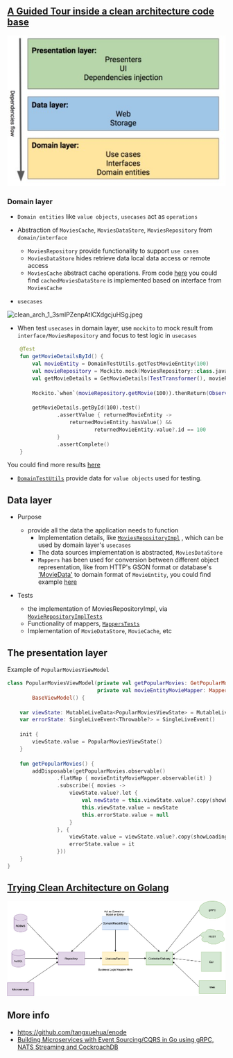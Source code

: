 
## [A Guided Tour inside a clean architecture code base](https://proandroiddev.com/a-guided-tour-inside-a-clean-architecture-code-base-48bb5cc9fc97)

<img src="resources/clean_arch_1_3smlPZenpAtICXdgcjuHSg.jpeg" alt="clean_arch_1_3smlPZenpAtICXdgcjuHSg.jpeg" width="600"/>

### Domain layer

- `Domain entities` like `value objects`, `usecases` act as `operations`
- Abstraction of `MoviesCache`, `MoviesDataStore`, `MoviesRepository` from `domain/interface`
   + `MoviesRepository` provide functionality to support `use cases`
   + `MoviesDataStore` hides retrieve data local data access or remote access
   + `MoviesCache` abstract cache operations.  From code [here](https://github.com/mrsegev/MovieNight/blob/7df52e6c93d6932b4b58de9f4f906f86df93dce1/presentation/src/main/kotlin/com/yossisegev/movienight/di/modules/DataModule.kt#L40-L41) you could find `cachedMoviesDataStore` is implemented based on interface from `MoviesCache` 

- `usecases`

<img src="https://miro.medium.com/max/940/1*nNYYtpoOntU-uT5xitHt_Q.png" alt="clean_arch_1_3smlPZenpAtICXdgcjuHSg.jpeg" width="600"/>

- When test `usecases` in domain layer, use `mockito` to mock result from `interface/MoviesRepository` and focus to test logic in `usecases`
```kotlin
    @Test
    fun getMovieDetailsById() {
        val movieEntity = DomainTestUtils.getTestMovieEntity(100)
        val movieRepository = Mockito.mock(MoviesRepository::class.java)
        val getMovieDetails = GetMovieDetails(TestTransformer(), movieRepository)

        Mockito.`when`(movieRepository.getMovie(100)).thenReturn(Observable.just(Optional.of(movieEntity)))

        getMovieDetails.getById(100).test()
                .assertValue { returnedMovieEntity ->
                    returnedMovieEntity.hasValue() &&
                            returnedMovieEntity.value?.id == 100
                }
                .assertComplete()
    }

```
You could find more results [here](https://github.com/mrsegev/MovieNight/blob/7df52e6c93d6932b4b58de9f4f906f86df93dce1/domain/src/test/kotlin/com/yossisegev/domain/UseCasesTests.kt#L23)

- [`DomainTestUtils`](https://github.com/mrsegev/MovieNight/blob/7df52e6c93d6932b4b58de9f4f906f86df93dce1/domain/src/main/kotlin/com/yossisegev/domain/common/DomainTestUtils.kt#L11) provide data for `value objects` used for testing.  

## Data layer
- Purpose
   + provide all the data the application needs to function
       * Implementation details, like [`MoviesRepositoryImpl`](https://github.com/mrsegev/MovieNight/blob/7df52e6c93d6932b4b58de9f4f906f86df93dce1/data/src/main/kotlin/com/yossisegev/data/repositories/MoviesRepositoryImpl.kt#L13) , which can be used by domain layer's `usecases`
       * The data sources implementation is abstracted, `MoviesDataStore`
       * `Mappers` has been used for conversion between different object representation, like from HTTP's GSON format or database's ['MovieData'](https://github.com/mrsegev/MovieNight/blob/7df52e6c93d6932b4b58de9f4f906f86df93dce1/data/src/main/kotlin/com/yossisegev/data/entities/MovieData.kt#L12) to domain format of `MovieEntity`, you could find example [here](https://github.com/mrsegev/MovieNight/blob/7df52e6c93d6932b4b58de9f4f906f86df93dce1/data/src/main/kotlin/com/yossisegev/data/mappers/MovieDataEntityMapper.kt#L13)

- Tests
  + the implementation of MoviesRepositoryImpl, via [`MovieRepositoryImplTests`](https://github.com/mrsegev/MovieNight/blob/7df52e6c93d6932b4b58de9f4f906f86df93dce1/data/src/test/kotlin/com/yossisegev/data/MovieRepositoryImplTests.kt#L21)
  + Functionality of mappers, [`MappersTests`](https://github.com/mrsegev/MovieNight/blob/7df52e6c93d6932b4b58de9f4f906f86df93dce1/data/src/test/kotlin/com/yossisegev/data/MappersTests.kt#L47)
  + Implementation of `MovieDataStore`, `MovieCache`, etc


## The presentation layer
Example of `PopularMoviesViewModel`
```kotlin
class PopularMoviesViewModel(private val getPopularMovies: GetPopularMovies,
                             private val movieEntityMovieMapper: Mapper<MovieEntity, Movie>):
        BaseViewModel() {

    var viewState: MutableLiveData<PopularMoviesViewState> = MutableLiveData()
    var errorState: SingleLiveEvent<Throwable?> = SingleLiveEvent()

    init {
        viewState.value = PopularMoviesViewState()
    }

    fun getPopularMovies() {
        addDisposable(getPopularMovies.observable()
                .flatMap { movieEntityMovieMapper.observable(it) }
                .subscribe({ movies ->
                    viewState.value?.let {
                        val newState = this.viewState.value?.copy(showLoading = false, movies = movies)
                        this.viewState.value = newState
                        this.errorState.value = null
                    }
                }, {
                    viewState.value = viewState.value?.copy(showLoading = false)
                    errorState.value = it
                }))
    }
}
```

## [Trying Clean Architecture on Golang](https://medium.com/hackernoon/golang-clean-archithecture-efd6d7c43047)


<img src="resources/clean-arch_golang.png" alt="clean-arch_golang.png" width="600"/>


## More info
- https://github.com/tangxuehua/enode
- [Building Microservices with Event Sourcing/CQRS in Go using gRPC, NATS Streaming and CockroachDB](https://medium.com/@shijuvar/building-microservices-with-event-sourcing-cqrs-in-go-using-grpc-nats-streaming-and-cockroachdb-983f650452aa)
